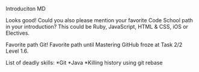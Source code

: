 Introduciton MD

Looks good! Could you also please mention your favorite Code School path in your introduction? This could be Ruby, JavaScript, HTML & CSS, iOS or Electives.

Favorite path Git! Favorite path until Mastering GitHub froze at Task 2/2 Level 1.6.

List of deadly skills:
*Git
*Java
*Killing history using git rebase
